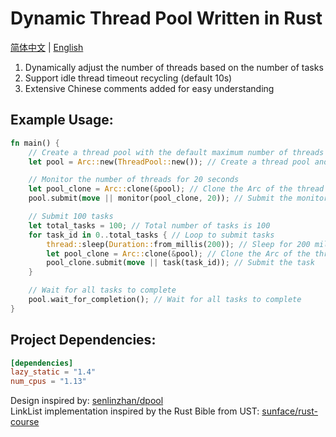 # Dynamic Thread Pool Written in Rust

[简体中文](README.md) | [English](README.en.md)

1. Dynamically adjust the number of threads based on the number of tasks
2. Support idle thread timeout recycling (default 10s)
3. Extensive Chinese comments added for easy understanding

## Example Usage:

```rust
fn main() {
    // Create a thread pool with the default maximum number of threads supported by the hardware
    let pool = Arc::new(ThreadPool::new()); // Create a thread pool and use Arc for reference counting

    // Monitor the number of threads for 20 seconds
    let pool_clone = Arc::clone(&pool); // Clone the Arc of the thread pool
    pool.submit(move || monitor(pool_clone, 20)); // Submit the monitoring task

    // Submit 100 tasks
    let total_tasks = 100; // Total number of tasks is 100
    for task_id in 0..total_tasks { // Loop to submit tasks
        thread::sleep(Duration::from_millis(200)); // Sleep for 200 milliseconds after submitting each task
        let pool_clone = Arc::clone(&pool); // Clone the Arc of the thread pool
        pool_clone.submit(move || task(task_id)); // Submit the task
    }

    // Wait for all tasks to complete
    pool.wait_for_completion(); // Wait for all tasks to complete
}
```

## Project Dependencies:

```toml
[dependencies]
lazy_static = "1.4"
num_cpus = "1.13"
```

Design inspired by: [senlinzhan/dpool](https://github.com/senlinzhan/dpool)  
LinkList implementation inspired by the Rust Bible from UST: [sunface/rust-course](https://github.com/sunface/rust-course)
